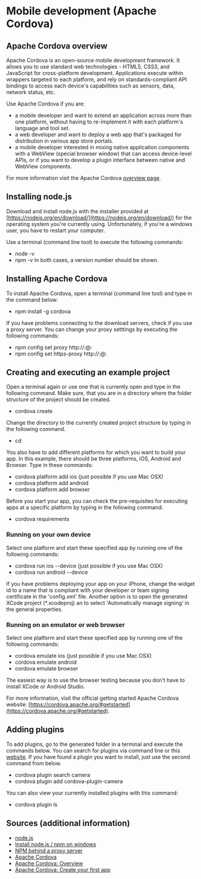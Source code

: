 # Mobile development (Apache Cordova)

## Apache Cordova overview

Apache Cordova is an open-source mobile development framework. It allows you to use standard web technologies - HTML5, CSS3, and JavaScript for cross-platform development. Applications execute within wrappers targeted to each platform, and rely on standards-compliant API bindings to access each device's capabilities such as sensors, data, network status, etc.

Use Apache Cordova if you are:
* a mobile developer and want to extend an application across more than one platform, without having to re-implement it with each platform's language and tool set.
* a web developer and want to deploy a web app that's packaged for distribution in various app store portals.
* a mobile developer interested in mixing native application components with a WebView (special browser window) that can access device-level APIs, or if you want to develop a plugin interface between native and WebView components.

For more information visit the Apache Cordova [overview page](https://cordova.apache.org/docs/en/latest/guide/overview/index.html#installing-cordova).

## Installing node.js

Download and install node.js with the installer provided at [https://nodejs.org/en/download/](https://nodejs.org/en/download/) for the operating system you're currently using. Unfortunately, if you're a windows user, you have to restart your computer.

Use a terminal (command line tool) to execute the following commands:
* node -v
* npm -v
In both cases, a version number should be shown.

## Installing Apache Cordova

To install Apache Cordova, open a terminal (command line tool) and type in the command below:
* npm install -g cordova

If you have problems connecting to the download servers, check if you use a proxy server. You can change your proxy setttings by executing the following commands:
* npm config set proxy http://<username>:<password>@<proxy-server-url>:<port>
* npm config set https-proxy http://<username>:<password>@<proxy-server-url>:<port>

## Creating and executing an example project

Open a terminal again or use one that is currently open and type in the following command. Make sure, that you are in a directory where the folder structure of the project should be created.
* cordova create <app-name>

Change the directory to the currently created project structure by typing in the following command.
* cd <app-name>

You also have to add different platforms for which you want to build your app. In this example, there should be three platforms, iOS, Android and Browser. Type in these commands:
* cordova platform add ios (just possible if you use Mac OSX)
* cordova platform add android
* cordova platform add browser

Before you start your app, you can check the pre-requisites for executing apps at a specific platform by typing in the following command:
* cordova requirements

### Running on your own device

Select one platform and start these specified app by running one of the following commands:
* cordova run ios --device (just possible if you use Mac OSX)
* cordova run android --device

If you have problems deploying your app on your iPhone, change the widget id to a name that is compliant with your developer or team signing certificate in the 'config.xml' file. Another option is to open the generated XCode project (*.xcodeproj) an to select 'Automatically manage signing' in the general properties.  

### Running on an emulator or web browser

Select one platform and start these specified app by running one of the following commands:
* cordova emulate ios (just possible if you use Mac OSX)
* cordova emulate android
* cordova emulate browser

The easiest way is to use the browser testing because you don't have to install XCode or Android Studio.

For more information, visit the official getting started Apache Cordova website: [https://cordova.apache.org/#getstarted](https://cordova.apache.org/#getstarted).

## Adding plugins

To add plugins, go to the generated folder in a terminal and execute the commands below. You can search for plugins via command line or this [website](https://cordova.apache.org/plugins/). If you have found a plugin you want to install, just use the second command from below.
* cordova plugin search camera
* cordova plugin add cordova-plugin-camera

You can also view your currently installed plugins with this command:
* cordova plugin ls

## Sources (additional information)
* [node.js](https://nodejs.org/en/download/)
* [Install node.js / npm on windows](http://blog.teamtreehouse.com/install-node-js-npm-windows)
* [NPM behind a proxy server](https://forum.freecodecamp.org/t/npm-behind-a-proxy-server/19386)
* [Apache Cordova](https://cordova.apache.org/)
* [Apache Cordova: Overview](https://cordova.apache.org/docs/en/latest/guide/overview/index.html#installing-cordova)
* [Apache Cordova: Create your first app](https://cordova.apache.org/docs/en/latest/guide/cli/index.html)
